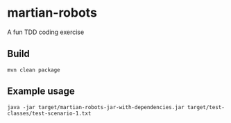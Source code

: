 # martian-robots
A fun TDD coding exercise

## Build
```
mvn clean package
``` 

## Example usage
```
java -jar target/martian-robots-jar-with-dependencies.jar target/test-classes/test-scenario-1.txt
```

